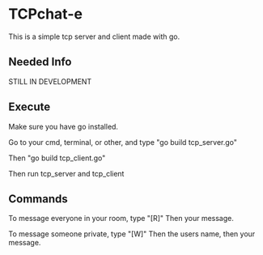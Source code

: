 # TCPchat-e
This is a simple tcp server and client made with go.

## Needed Info
STILL IN DEVELOPMENT

## Execute
Make sure you have go installed.

Go to your cmd, terminal, or other, and type "go build tcp_server.go"

Then "go build tcp_client.go"

Then run tcp_server and tcp_client

## Commands
To message everyone in your room, type "[R]" Then your message.

To message someone private, type "[W]" Then the users name, then your message.
